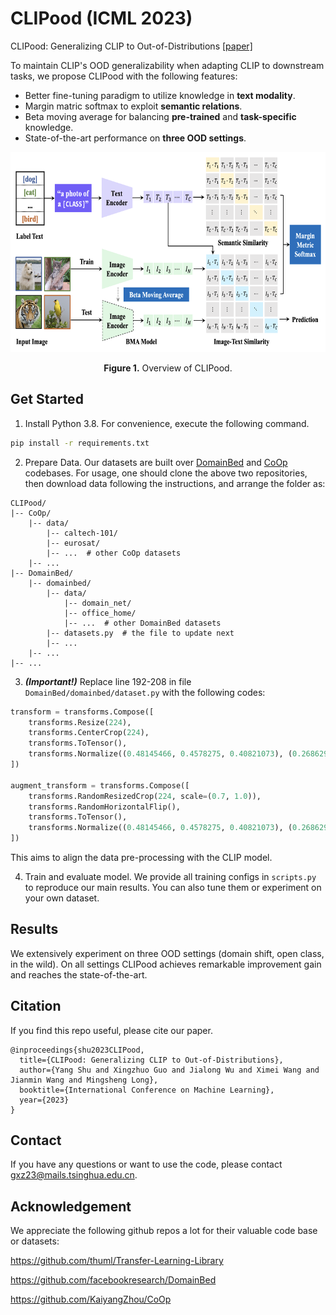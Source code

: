 # CLIPood (ICML 2023)

CLIPood: Generalizing CLIP to Out-of-Distributions [[paper]](https://arxiv.org/abs/2302.00864)

To maintain CLIP's OOD generalizability when adapting CLIP to downstream tasks, we propose CLIPood with the following features:
- Better fine-tuning paradigm to utilize knowledge in **text modality**.
- Margin matric softmax to exploit **semantic relations**.
- Beta moving average for balancing **pre-trained** and **task-specific** knowledge.
- State-of-the-art performance on **three OOD settings**.

<p align="center">
<img src=".\figs\overview.png" height = "320" alt="" align=center />
<br><br>
<b>Figure 1.</b> Overview of CLIPood.
</p>

## Get Started

1. Install Python 3.8. For convenience, execute the following command.

```bash
pip install -r requirements.txt
```

2. Prepare Data. Our datasets are built over [DomainBed](https://github.com/facebookresearch/DomainBed) and [CoOp](https://github.com/KaiyangZhou/CoOp) codebases. For usage, one should clone the above two repositories, then download data following the instructions, and arrange the folder as:
```plain
CLIPood/
|-- CoOp/
    |-- data/
        |-- caltech-101/
        |-- eurosat/
        |-- ...  # other CoOp datasets
    |-- ...
|-- DomainBed/
    |-- domainbed/
        |-- data/
            |-- domain_net/
            |-- office_home/
            |-- ...  # other DomainBed datasets
        |-- datasets.py  # the file to update next
        |-- ...
    |-- ...
|-- ...
```

3. ***(Important!)*** Replace line 192-208 in file `DomainBed/domainbed/dataset.py` with the following codes:
```python
transform = transforms.Compose([
    transforms.Resize(224),
    transforms.CenterCrop(224),
    transforms.ToTensor(),
    transforms.Normalize((0.48145466, 0.4578275, 0.40821073), (0.26862954, 0.26130258, 0.27577711)),
])

augment_transform = transforms.Compose([
    transforms.RandomResizedCrop(224, scale=(0.7, 1.0)),
    transforms.RandomHorizontalFlip(),
    transforms.ToTensor(),
    transforms.Normalize((0.48145466, 0.4578275, 0.40821073), (0.26862954, 0.26130258, 0.27577711)),
])
```

This aims to align the data pre-processing with the CLIP model.

4. Train and evaluate model. We provide all training configs in `scripts.py` to reproduce our main results. You can also tune them or experiment on your own dataset.

## Results

We extensively experiment on three OOD settings (domain shift, open class, in the wild). On all settings CLIPood achieves remarkable improvement gain and reaches the state-of-the-art.

## Citation
If you find this repo useful, please cite our paper.

```plain
@inproceedings{shu2023CLIPood,
  title={CLIPood: Generalizing CLIP to Out-of-Distributions},
  author={Yang Shu and Xingzhuo Guo and Jialong Wu and Ximei Wang and Jianmin Wang and Mingsheng Long},
  booktitle={International Conference on Machine Learning},
  year={2023}
}
```

## Contact

If you have any questions or want to use the code, please contact [gxz23@mails.tsinghua.edu.cn](mailto:gxz23@mails.tsinghua.edu.cn).

## Acknowledgement

We appreciate the following github repos a lot for their valuable code base or datasets:

https://github.com/thuml/Transfer-Learning-Library

https://github.com/facebookresearch/DomainBed

https://github.com/KaiyangZhou/CoOp

